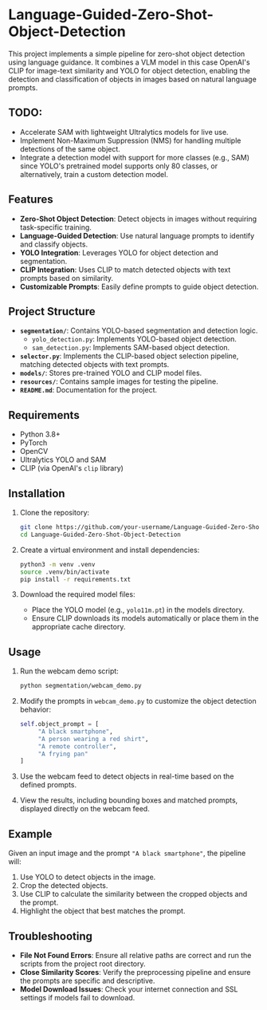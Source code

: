 # Language-Guided-Zero-Shot-Object-Detection

This project implements a simple pipeline for zero-shot object detection using language guidance. It combines a VLM model in this case OpenAI's CLIP for image-text similarity and YOLO for object detection, enabling the detection and classification of objects in images based on natural language prompts.

## TODO:
- Accelerate SAM with lightweight Ultralytics models for live use.
- Implement Non-Maximum Suppression (NMS) for handling multiple detections of the same object.
- Integrate a detection model with support for more classes (e.g., SAM) since YOLO's pretrained model supports only 80 classes, or alternatively, train a custom detection model.


## Features
- **Zero-Shot Object Detection**: Detect objects in images without requiring task-specific training.
- **Language-Guided Detection**: Use natural language prompts to identify and classify objects.
- **YOLO Integration**: Leverages YOLO for object detection and segmentation.
- **CLIP Integration**: Uses CLIP to match detected objects with text prompts based on similarity.
- **Customizable Prompts**: Easily define prompts to guide object detection.

## Project Structure
- **`segmentation/`**: Contains YOLO-based segmentation and detection logic.
  - `yolo_detection.py`: Implements YOLO-based object detection.
  - `sam_detection.py`: Implements SAM-based object detection.
- **`selector.py`**: Implements the CLIP-based object selection pipeline, matching detected objects with text prompts.
- **`models/`**: Stores pre-trained YOLO and CLIP model files.
- **`resources/`**: Contains sample images for testing the pipeline.
- **`README.md`**: Documentation for the project.

## Requirements
- Python 3.8+
- PyTorch
- OpenCV
- Ultralytics YOLO and SAM
- CLIP (via OpenAI's `clip` library)

## Installation
1. Clone the repository:
   ```bash
   git clone https://github.com/your-username/Language-Guided-Zero-Shot-Object-Detection.git
   cd Language-Guided-Zero-Shot-Object-Detection

   ```

2. Create a virtual environment and install dependencies:
   ```bash
   python3 -m venv .venv
   source .venv/bin/activate
   pip install -r requirements.txt
   ```

3. Download the required model files:
   - Place the YOLO model (e.g., `yolo11m.pt`) in the models directory.
   - Ensure CLIP downloads its models automatically or place them in the appropriate cache directory.

## Usage
1. Run the webcam demo script:
    ```bash
    python segmentation/webcam_demo.py
    ```

2. Modify the prompts in `webcam_demo.py` to customize the object detection behavior:
    ```python
    self.object_prompt = [
         "A black smartphone",
         "A person wearing a red shirt",
         "A remote controller",
         "A frying pan"
    ]
    ```

3. Use the webcam feed to detect objects in real-time based on the defined prompts.

4. View the results, including bounding boxes and matched prompts, displayed directly on the webcam feed.

## Example
Given an input image and the prompt `"A black smartphone"`, the pipeline will:
1. Use YOLO to detect objects in the image.
2. Crop the detected objects.
3. Use CLIP to calculate the similarity between the cropped objects and the prompt.
4. Highlight the object that best matches the prompt.

## Troubleshooting
- **File Not Found Errors**: Ensure all relative paths are correct and run the scripts from the project root directory.
- **Close Similarity Scores**: Verify the preprocessing pipeline and ensure the prompts are specific and descriptive.
- **Model Download Issues**: Check your internet connection and SSL settings if models fail to download.